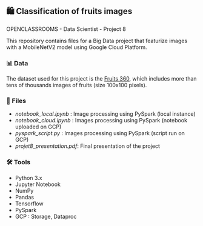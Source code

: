 ## 🛍️ Classification of fruits images
OPENCLASSROOMS - Data Scientist - Project 8

This repository contains files for a Big Data project that featurize images with a MobileNetV2 model using Google Cloud Platform.

### 📊 Data

The dataset used for this project is the [Fruits 360](https://www.kaggle.com/datasets/moltean/fruits), which includes more than tens of thousands images of fruits (size 100x100 pixels).

### 📁 Files

- *notebook_local.ipynb* : Image processing using PySpark (local instance)
- *notebook_cloud.ipynb* : Images processing using PySpark (notebook uploaded on GCP)
- *pyspark_script.py* : Images processing using PySpark (script run on GCP)
- *projet8_presentation.pdf*: Final presentation of the project

### 🛠️ Tools

- Python 3.x
- Jupyter Notebook
- NumPy
- Pandas
- Tensorflow
- PySpark
- GCP : Storage, Dataproc
